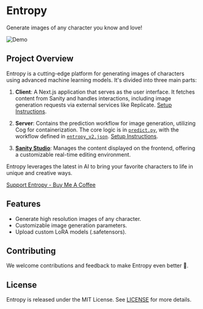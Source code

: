 # Entropy

Generate images of any character you know and love!

![Demo](https://github.com/bryantanjw/entropy/assets/34775928/99d1a6d2-8796-469b-99a1-54430a6bc2ca)

## Project Overview

Entropy is a cutting-edge platform for generating images of characters using advanced machine learning models. It's divided into three main parts:

1. **Client**: A Next.js application that serves as the user interface. It fetches content from Sanity and handles interactions, including image generation requests via external services like Replicate. [Setup Instructions](./client/README.md).

2. **Server**: Contains the prediction workflow for image generation, utilizing Cog for containerization. The core logic is in [`predict.py`](./server/predict.py), with the workflow defined in [`entropy_v2.json`](./server/workflows/entropy_v2.json). [Setup Instructions](./server/README.md).

3. **[Sanity Studio](https://sanity.io/)**: Manages the content displayed on the frontend, offering a customizable real-time editing environment.

Entropy leverages the latest in AI to bring your favorite characters to life in unique and creative ways.

[Support Entropy - Buy Me A Coffee](https://www.buymeacoffee.com/bryantan)

## Features

- Generate high resolution images of any character.
- Customizable image generation parameters.
- Upload custom LoRA models (.safetensors).

## Contributing

We welcome contributions and feedback to make Entropy even better 🤧.

## License

Entropy is released under the MIT License. See [LICENSE](./LICENSE) for more details.
